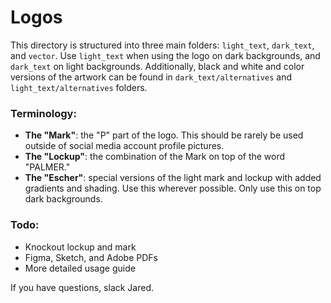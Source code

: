 # Logos

This directory is structured into three main folders: `light_text`, `dark_text`, and `vector`. Use `light_text` when using the logo on dark backgrounds, and `dark_text` on light backgrounds. 
Additionally, black and white and color versions of the artwork can be found in `dark_text/alternatives` and `light_text/alternatives` folders.

### Terminology:
- **The "Mark"**: the "P" part of the logo. This should be rarely be used outside of social media account profile pictures.
- **The "Lockup"**: the combination of the Mark on top of the word "PALMER."
- **The "Escher"**: special versions of the light mark and lockup with added gradients and shading. Use this wherever possible. Only use this on top dark backgrounds.


### Todo: 
  - Knockout lockup and mark
  - Figma, Sketch, and Adobe PDFs
  - More detailed usage guide

If you have questions, slack Jared.
